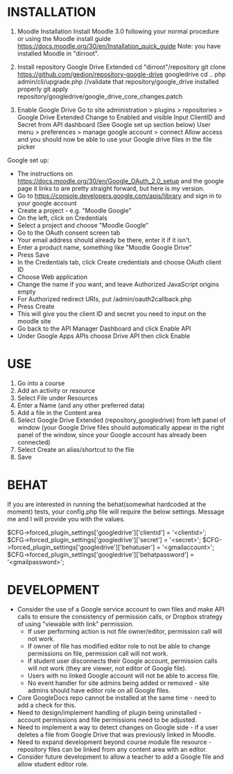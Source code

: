 INSTALLATION
============

1. Moodle Installation
Install Moodle 3.0 following your normal procedure or using the Moodle install guide https://docs.moodle.org/30/en/Installation_quick_guide
Note: you have installed Moodle in "dirroot".

2. Install repository Google Drive Extended
cd "dirroot"/repository
git clone https://github.com/gedion/repository-google-drive googledrive
cd ..
php admin/cli/upgrade.php 
//validate that repository/google_drive installed properly
git apply repository/googledrive/google_drive_core_changes.patch

3. Enable Google Drive
Go to site administration > plugins > repositories > Google Drive Extended 
Change to Enabled and visible
Input ClientID and Secret from API dashboard (See Google set up section below)
User menu > preferences > manage google account > connect
Allow access and you should now be able to use your Google drive files in the file picker

Google set up:
* The instructions on https://docs.moodle.org/30/en/Google_OAuth_2.0_setup and the google page it links to are pretty straight forward, but here is my version.
* Go to https://console.developers.google.com/apis/library and sign in to your google account
* Create a project - e.g. "Moodle Google"
* On the left, click on Credentials
* Select a project and choose "Moodle Google"
* Go to the OAuth consent screen tab
* Your email address should already be there, enter it if it isn't.
* Enter a product name, something like "Moodle Google Drive"
* Press Save
* In the Credentials tab, click Create credentials and choose OAuth client ID
* Choose Web application
* Change the name if you want, and leave Authorized JavaScript origins empty
* For Authorized redirect URIs, put <Moodle web root>/admin/oauth2callback.php
* Press Create
* This will give you the client ID and secret you need to input on the moodle site
* Go back to the API Manager Dashboard and click Enable API
* Under Google Apps APIs choose Drive API then click Enable

USE
===

1. Go into a course 
2. Add an activity or resource
3. Select File under Resources
4. Enter a Name (and any other preferred data)
5. Add a file in the Content area
6. Select Google Drive Extended (repository_googledrive) from left panel of window (your Google Drive files should automatically appear in the right panel of the window, since your Google account has already been connected)
7. Select Create an alias/shortcut to the file
8. Save

BEHAT  
===

If you are interested in running the behat(somewhat hardcoded at the moment) tests, your config.php file will require the below settings. Message me and I will provide you with the values. 

$CFG->forced_plugin_settings['googledrive']['clientid'] = '&lt;clientid&gt;';
$CFG->forced_plugin_settings['googledrive']['secret'] = '&lt;secret&gt;';
$CFG->forced_plugin_settings['googledrive']['behatuser'] = '&lt;gmailaccount&gt;';
$CFG->forced_plugin_settings['googledrive']['behatpassword'] = '&lt;gmailpassword&gt;';

DEVELOPMENT
===

* Consider the use of a Google service account to own files and make API calls to ensure the consistency of permission calls, or Dropbox strategy of using "viewable with link" permission.
  * If user performing action is not file owner/editor, permission call will not work.
  * If owner of file has modified editor role to not be able to change permissions on file, permission call will not work.
  * If student user disconnects their Google account, permission calls will not work (they are viewer, not editor of Google file).
  * Users with no linked Google account will not be able to access file.
  * No event handler for site admins being added or removed - site admins should have editor role on all Google files.
* Core GoogleDocs repo cannot be installed at the same time - need to add a check for this.
* Need to design/implement handling of plugin being uninstalled - account permissions and file permissions need to be adjusted.
* Need to implement a way to detect changes on Google side - if a user deletes a file from Google Drive that was previously linked in Moodle.
* Need to expand development beyond course module file resource - repository files can be linked from any content area with an editor.
* Consider future development to allow a teacher to add a Google file and allow student editor role.
